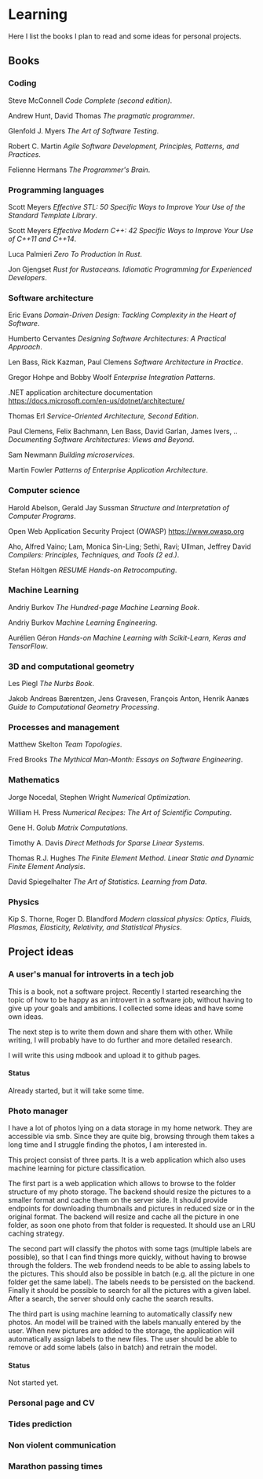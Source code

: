 # Learning

Here I list the books I plan to read and some ideas for personal projects.

## Books

### Coding

Steve McConnell
    *Code Complete (second edition)*.

Andrew Hunt, David Thomas
    *The pragmatic programmer*.

Glenfold J. Myers
    *The Art of Software Testing*.

Robert C. Martin
    *Agile Software Development, Principles, Patterns, and Practices*.

Felienne Hermans
    *The Programmer's Brain*.

### Programming languages

Scott Meyers
    *Effective STL: 50 Specific Ways to Improve Your Use of the Standard Template Library*.

Scott Meyers
    *Effective Modern C++: 42 Specific Ways to Improve Your Use of C++11 and C++14*.

Luca Palmieri
    *Zero To Production In Rust*.

Jon Gjengset
    *Rust for Rustaceans. Idiomatic Programming for Experienced Developers*.

### Software architecture

Eric Evans
    *Domain-Driven Design: Tackling Complexity in the Heart of Software*.

Humberto Cervantes
    *Designing Software Architectures: A Practical Approach*.

Len Bass, Rick Kazman, Paul Clemens
    *Software Architecture in Practice*.

Gregor Hohpe and Bobby Woolf
    *Enterprise Integration Patterns*.

.NET application architecture documentation
    https://docs.microsoft.com/en-us/dotnet/architecture/

Thomas Erl
    *Service-Oriented Architecture, Second Edition*.

Paul Clemens, Felix Bachmann, Len Bass, David Garlan, James Ivers, ..
    *Documenting Software Architectures: Views and Beyond*.

Sam Newmann
    *Building microservices*.

Martin Fowler
    *Patterns of Enterprise Application Architecture*.

### Computer science

Harold Abelson, Gerald Jay Sussman
    *Structure and Interpretation of Computer Programs*.

Open Web Application Security Project (OWASP)
    https://www.owasp.org

Aho, Alfred Vaino; Lam, Monica Sin-Ling; Sethi, Ravi; Ullman, Jeffrey David
    *Compilers: Principles, Techniques, and Tools (2 ed.)*.

Stefan Höltgen
    *RESUME Hands-on Retrocomputing*.

### Machine Learning

Andriy Burkov
    *The Hundred-page Machine Learning Book*.

Andriy Burkov
    *Machine Learning Engineering*.

Aurélien Géron
    *Hands-on Machine Learning with Scikit-Learn, Keras and TensorFlow*.

### 3D and computational geometry

Les Piegl
    *The Nurbs Book*.

Jakob Andreas Bærentzen, Jens Gravesen, François Anton, Henrik Aanæs
    *Guide to Computational Geometry Processing*.

### Processes and management

Matthew Skelton
    *Team Topologies*.

Fred Brooks
    *The Mythical Man-Month: Essays on Software Engineering*.

### Mathematics

Jorge Nocedal, Stephen Wright
    *Numerical Optimization*.

William H. Press
    *Numerical Recipes: The Art of Scientific Computing*.

Gene H. Golub
    *Matrix Computations*.

Timothy A. Davis
    *Direct Methods for Sparse Linear Systems*.

Thomas R.J. Hughes
    *The Finite Element Method. Linear Static and Dynamic Finite Element Analysis*.

David Spiegelhalter
    *The Art of Statistics. Learning from Data*.

### Physics

Kip S. Thorne, Roger D. Blandford
    *Modern classical physics: Optics, Fluids, Plasmas, Elasticity, Relativity, and Statistical Physics*.

## Project ideas

### A user's manual for introverts in a tech job

This is a book, not a software project.
Recently I started researching the topic of how to be happy as an introvert
in a software job, without having to give up your goals and ambitions.
I collected some ideas and have some own ideas.

The next step is to write them down and share them with other.
While writing, I will probably have to do further and more detailed research.

I will write this using mdbook and upload it to github pages.

#### Status

Already started, but it will take some time.

### Photo manager

I have a lot of photos lying on a data storage in my home network.
They are accessible via smb. Since they are quite big, browsing through them
takes a long time and I struggle finding the photos, I am interested in.

This project consist of three parts. It is a web application which also uses
machine learning for picture classification.

The first part is a web application
which allows to browse to the folder structure of my photo storage.
The backend should resize the pictures to a smaller format and cache them
on the server side. It should provide endpoints for downloading
thumbnails and pictures in reduced size or in the original format.
The backend will resize and cache all the picture in one folder, as soon
one photo from that folder is requested. It should use an LRU caching strategy.

The second part will classify the photos with some tags (multiple labels
are possible), so that I can find things more quickly, without having to
browse through the folders. The web frondend needs to be able to assing
labels to the pictures. This should also be possible in batch (e.g. all the
picture in one folder get the same label). The labels needs to be persisted
on the backend. Finally it should be possible to search for all the pictures
with a given label. After a search, the server should only cache the search
results.

The third part is using machine learning to automatically classify new photos.
An model will be trained with the labels manually entered
by the user. When new pictures are added to the storage, the application
will automatically assign labels to the new files. The user should be able
to remove or add some labels (also in batch) and retrain the model.

#### Status

Not started yet.

### Personal page and CV

### Tides prediction

### Non violent communication

### Marathon passing times